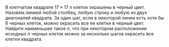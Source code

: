 В клетчатом квадрате $17\times 17$  $n$ клеток окрашены в черный цвет. 
Назовем  <i> линией </i>  любой столбец, любую строку и любую из двух диагоналей 
квадрата. За один шаг, если в некоторой линии есть хотя бы 6 черных клеток, 
можно окрасить все ее клетки в черный цвет. 
<br>
    Найдите наименьшее такое $n$, что при некотором расположении исходных 
$n$ черных клеток можно за несколько шагов окрасить все клетки квадрата.